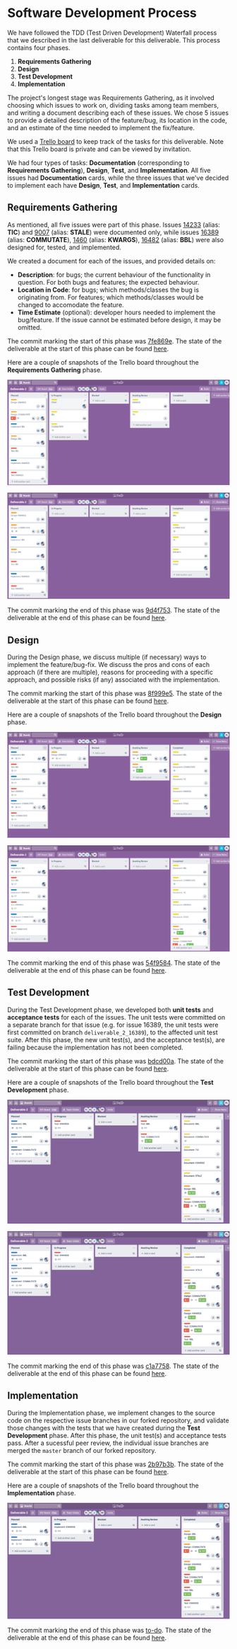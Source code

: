 # Software Development Process

We have followed the TDD (Test Driven Development) Waterfall process that we described in the last deliverable for this deliverable. This process contains four phases.
1. **Requirements Gathering**
2. **Design** 
3. **Test Development**
4. **Implementation**

The project's longest stage was Requirements Gathering, as it involved choosing which issues to work on, dividing tasks among team members, and writing a document describing each of these issues. We chose 5 issues to provide a detailed description of the feature/bug, its location in the code, and an estimate of the time needed to implement the fix/feature.

We used a [Trello board](https://trello.com/b/e8RaV7Pi/deliverable-2) to keep track of the tasks for this deliverable. Note that this Trello board is private and can be viewed by invitation.

We had four types of tasks: **Documentation** (corresponding to **Requirements Gathering**), **Design**, **Test**, and **Implementation**. All five issues had **Documentation** cards, while the three issues that we've decided to implement each have **Design**, **Test**, and **Implementation** cards.

## Requirements Gathering

As mentioned, all five issues were part of this phase. Issues [14233](./14233.md) (alias: **TIC**) and [9007](./9007.md) (alias: **STALE**) were documented only, while issues [16389](./16389.md) (alias: **COMMUTATE**), [1460](./1460.md) (alias: **KWARGS**), [16482](./16482.md) (alias: **BBL**) were also designed for, tested, and implemented.

We created a document for each of the issues, and provided details on:

-  **Description**: for bugs; the current behaviour of the functionality in question. For both bugs and features; the expected behaviour.
- **Location in Code**: for bugs; which methods/classes the bug is originating from. For features; which methods/classes would be changed to accomodate the feature.
- **Time Estimate** (optional): developer hours needed to implement the bug/feature. If the issue cannot be estimated before design, it may be omitted.

The commit marking the start of this phase was [7fe869e](https://github.com/CSCD01/team_04-project/commit/7fe869c7d89ca1cc3cbcf95151e8ca74a99be128). The state of the deliverable at the start of this phase can be found [here](https://github.com/CSCD01/team_04-project/blob/7fe869c7d89ca1cc3cbcf95151e8ca74a99be128/deliverable/2/deliverable_2.md).

Here are a couple of snapshots of the Trello board throughout the **Requirements Gathering** phase.

![trello 1](./img/trello_1.png)

![trello 2](./img/trello_2.png)

The commit marking the end of this phase was [9d4f753](https://github.com/CSCD01/team_04-project/commit/9d4f753ae68fccf4b8d25e74b44930421aac1f58). The state of the deliverable at the end of this phase can be found [here](https://github.com/CSCD01/team_04-project/blob/9d4f753ae68fccf4b8d25e74b44930421aac1f58/deliverable/2/deliverable_2.md).

## Design

During the Design phase, we discuss multiple (if necessary) ways to implement the feature/bug-fix. We discuss the pros and cons of each approach (if there are multiple), reasons for proceeding with a specific approach, and possible risks (if any) associated with the implementation.

The commit marking the start of this phase was [8f999e5](https://github.com/CSCD01/team_04-project/commit/8f999e548c28e2efda64e1e895e8bdd0e45922df). The state of the deliverable at the start of this phase can be found [here](https://github.com/CSCD01/team_04-project/blob/8f999e548c28e2efda64e1e895e8bdd0e45922df/deliverable/2/deliverable_2.md).

Here are a couple of snapshots of the Trello board throughout the **Design** phase.

![trello 3](./img/trello_3.png)

![trello 4](./img/trello_4.png)

The commit marking the end of this phase was [54f9584](https://github.com/CSCD01/team_04-project/commit/54f9584e87e5d26ae96956e88217467546200da4). The state of the deliverable at the end of this phase can be found [here](https://github.com/CSCD01/team_04-project/blob/54f9584e87e5d26ae96956e88217467546200da4/deliverable/2/deliverable_2.md).

## Test Development

During the Test Development phase, we developed both **unit tests** and **acceptance tests** for each of the issues. The unit tests were committed on a separate branch for that issue (e.g. for issue 16389, the unit tests were first committed on branch `deliverable_2_16389`), to the affected unit test suite. After this phase, the new unit test(s), and the acceptance test(s), are failing because the implementation has not been completed.

The commit marking the start of this phase was [bdcd00a](https://github.com/CSCD01/team_04-project/commit/bdcd00a7caf835cbfc310204ccca27559c2944ca). The state of the deliverable at the start of this phase can be found [here](https://github.com/CSCD01/team_04-project/blob/bdcd00a7caf835cbfc310204ccca27559c2944ca/deliverable/2/deliverable_2.md).

Here are a couple of snapshots of the Trello board throughout the **Test Development** phase.

![trello 5](./img/trello_5.png)

![trello 6](./img/trello_6.png)

The commit marking the end of this phase was [c1a7758](https://github.com/CSCD01/team_04-project/commit/c1a77587efa5771e30e01d1e355b157f031e303b). The state of the deliverable at the end of this phase can be found [here](https://github.com/CSCD01/team_04-project/blob/c1a77587efa5771e30e01d1e355b157f031e303b/deliverable/2/deliverable_2.md).

## Implementation

During the Implementation phase, we implement changes to the source code on the respective issue branches in our forked repository, and validate those changes with the tests that we have created during the **Test Development** phase. After this phase, the unit test(s) and acceptance tests pass. After a sucessful peer review, the individual issue branches are merged the `master` branch of our forked repository.

The commit marking the start of this phase was [2b97b3b](https://github.com/CSCD01/team_04-project/commit/2b97b3b71b0b56d3e5e3679ae2fc2448570ba88b). The state of the deliverable at the start of this phase can be found [here](https://github.com/CSCD01/team_04-project/blob/2b97b3b71b0b56d3e5e3679ae2fc2448570ba88b/deliverable/2/deliverable_2.md).

Here are a couple of snapshots of the Trello board throughout the **Implementation** phase.

![trello 7](./img/trello_7.png)

The commit marking the end of this phase was [to-do](). The state of the deliverable at the end of this phase can be found [here]().
